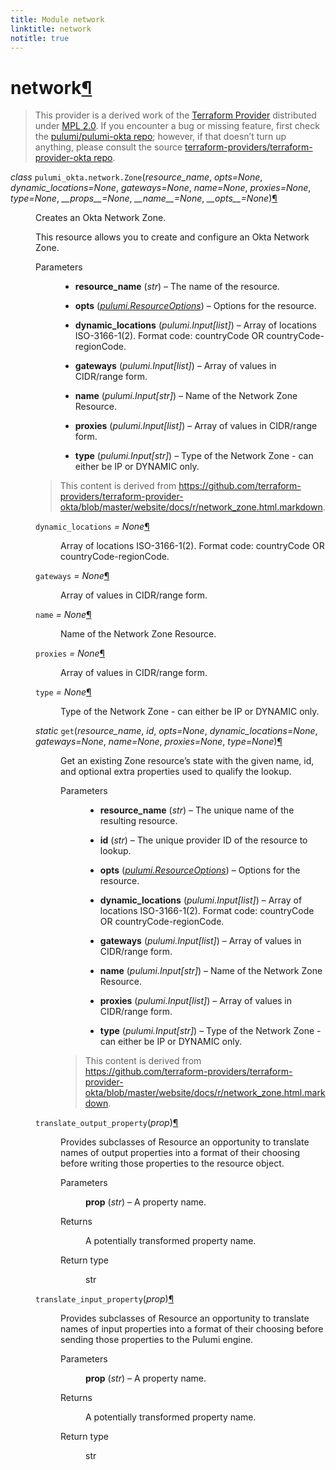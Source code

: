 ```yaml
---
title: Module network
linktitle: network
notitle: true
---
```


<div class="section" id="network">
<h1>network<a class="headerlink" href="#network" title="Permalink to this headline">¶</a></h1>
<blockquote>
<div><p>This provider is a derived work of the <a class="reference external" href="https://github.com/terraform-providers/terraform-provider-okta">Terraform Provider</a> distributed under
<a class="reference external" href="https://www.mozilla.org/en-US/MPL/2.0/">MPL 2.0</a>. If you encounter a bug or missing feature, first check the
<a class="reference external" href="https://github.com/pulumi/pulumi-okta/issues">pulumi/pulumi-okta repo</a>; however, if that doesn’t turn up
anything, please consult the source <a class="reference external" href="https://github.com/terraform-providers/terraform-provider-okta/issues">terraform-providers/terraform-provider-okta repo</a>.</p>
</div></blockquote>
<span class="target" id="module-pulumi_okta.network"></span><dl class="class">
<dt id="pulumi_okta.network.Zone">
<em class="property">class </em><code class="sig-prename descclassname">pulumi_okta.network.</code><code class="sig-name descname">Zone</code><span class="sig-paren">(</span><em class="sig-param">resource_name</em>, <em class="sig-param">opts=None</em>, <em class="sig-param">dynamic_locations=None</em>, <em class="sig-param">gateways=None</em>, <em class="sig-param">name=None</em>, <em class="sig-param">proxies=None</em>, <em class="sig-param">type=None</em>, <em class="sig-param">__props__=None</em>, <em class="sig-param">__name__=None</em>, <em class="sig-param">__opts__=None</em><span class="sig-paren">)</span><a class="headerlink" href="#pulumi_okta.network.Zone" title="Permalink to this definition">¶</a></dt>
<dd><p>Creates an Okta Network Zone.</p>
<p>This resource allows you to create and configure an Okta Network Zone.</p>
<dl class="field-list simple">
<dt class="field-odd">Parameters</dt>
<dd class="field-odd"><ul class="simple">
<li><p><strong>resource_name</strong> (<em>str</em>) – The name of the resource.</p></li>
<li><p><strong>opts</strong> (<a class="reference internal" href="../../pulumi/#pulumi.ResourceOptions" title="pulumi.ResourceOptions"><em>pulumi.ResourceOptions</em></a>) – Options for the resource.</p></li>
<li><p><strong>dynamic_locations</strong> (<em>pulumi.Input</em><em>[</em><em>list</em><em>]</em>) – Array of locations ISO-3166-1(2). Format code: countryCode OR countryCode-regionCode.</p></li>
<li><p><strong>gateways</strong> (<em>pulumi.Input</em><em>[</em><em>list</em><em>]</em>) – Array of values in CIDR/range form.</p></li>
<li><p><strong>name</strong> (<em>pulumi.Input</em><em>[</em><em>str</em><em>]</em>) – Name of the Network Zone Resource.</p></li>
<li><p><strong>proxies</strong> (<em>pulumi.Input</em><em>[</em><em>list</em><em>]</em>) – Array of values in CIDR/range form.</p></li>
<li><p><strong>type</strong> (<em>pulumi.Input</em><em>[</em><em>str</em><em>]</em>) – Type of the Network Zone - can either be IP or DYNAMIC only.</p></li>
</ul>
</dd>
</dl>
<blockquote>
<div><p>This content is derived from <a class="reference external" href="https://github.com/terraform-providers/terraform-provider-okta/blob/master/website/docs/r/network_zone.html.markdown">https://github.com/terraform-providers/terraform-provider-okta/blob/master/website/docs/r/network_zone.html.markdown</a>.</p>
</div></blockquote>
<dl class="attribute">
<dt id="pulumi_okta.network.Zone.dynamic_locations">
<code class="sig-name descname">dynamic_locations</code><em class="property"> = None</em><a class="headerlink" href="#pulumi_okta.network.Zone.dynamic_locations" title="Permalink to this definition">¶</a></dt>
<dd><p>Array of locations ISO-3166-1(2). Format code: countryCode OR countryCode-regionCode.</p>
</dd></dl>

<dl class="attribute">
<dt id="pulumi_okta.network.Zone.gateways">
<code class="sig-name descname">gateways</code><em class="property"> = None</em><a class="headerlink" href="#pulumi_okta.network.Zone.gateways" title="Permalink to this definition">¶</a></dt>
<dd><p>Array of values in CIDR/range form.</p>
</dd></dl>

<dl class="attribute">
<dt id="pulumi_okta.network.Zone.name">
<code class="sig-name descname">name</code><em class="property"> = None</em><a class="headerlink" href="#pulumi_okta.network.Zone.name" title="Permalink to this definition">¶</a></dt>
<dd><p>Name of the Network Zone Resource.</p>
</dd></dl>

<dl class="attribute">
<dt id="pulumi_okta.network.Zone.proxies">
<code class="sig-name descname">proxies</code><em class="property"> = None</em><a class="headerlink" href="#pulumi_okta.network.Zone.proxies" title="Permalink to this definition">¶</a></dt>
<dd><p>Array of values in CIDR/range form.</p>
</dd></dl>

<dl class="attribute">
<dt id="pulumi_okta.network.Zone.type">
<code class="sig-name descname">type</code><em class="property"> = None</em><a class="headerlink" href="#pulumi_okta.network.Zone.type" title="Permalink to this definition">¶</a></dt>
<dd><p>Type of the Network Zone - can either be IP or DYNAMIC only.</p>
</dd></dl>

<dl class="method">
<dt id="pulumi_okta.network.Zone.get">
<em class="property">static </em><code class="sig-name descname">get</code><span class="sig-paren">(</span><em class="sig-param">resource_name</em>, <em class="sig-param">id</em>, <em class="sig-param">opts=None</em>, <em class="sig-param">dynamic_locations=None</em>, <em class="sig-param">gateways=None</em>, <em class="sig-param">name=None</em>, <em class="sig-param">proxies=None</em>, <em class="sig-param">type=None</em><span class="sig-paren">)</span><a class="headerlink" href="#pulumi_okta.network.Zone.get" title="Permalink to this definition">¶</a></dt>
<dd><p>Get an existing Zone resource’s state with the given name, id, and optional extra
properties used to qualify the lookup.</p>
<dl class="field-list simple">
<dt class="field-odd">Parameters</dt>
<dd class="field-odd"><ul class="simple">
<li><p><strong>resource_name</strong> (<em>str</em>) – The unique name of the resulting resource.</p></li>
<li><p><strong>id</strong> (<em>str</em>) – The unique provider ID of the resource to lookup.</p></li>
<li><p><strong>opts</strong> (<a class="reference internal" href="../../pulumi/#pulumi.ResourceOptions" title="pulumi.ResourceOptions"><em>pulumi.ResourceOptions</em></a>) – Options for the resource.</p></li>
<li><p><strong>dynamic_locations</strong> (<em>pulumi.Input</em><em>[</em><em>list</em><em>]</em>) – Array of locations ISO-3166-1(2). Format code: countryCode OR countryCode-regionCode.</p></li>
<li><p><strong>gateways</strong> (<em>pulumi.Input</em><em>[</em><em>list</em><em>]</em>) – Array of values in CIDR/range form.</p></li>
<li><p><strong>name</strong> (<em>pulumi.Input</em><em>[</em><em>str</em><em>]</em>) – Name of the Network Zone Resource.</p></li>
<li><p><strong>proxies</strong> (<em>pulumi.Input</em><em>[</em><em>list</em><em>]</em>) – Array of values in CIDR/range form.</p></li>
<li><p><strong>type</strong> (<em>pulumi.Input</em><em>[</em><em>str</em><em>]</em>) – Type of the Network Zone - can either be IP or DYNAMIC only.</p></li>
</ul>
</dd>
</dl>
<blockquote>
<div><p>This content is derived from <a class="reference external" href="https://github.com/terraform-providers/terraform-provider-okta/blob/master/website/docs/r/network_zone.html.markdown">https://github.com/terraform-providers/terraform-provider-okta/blob/master/website/docs/r/network_zone.html.markdown</a>.</p>
</div></blockquote>
</dd></dl>

<dl class="method">
<dt id="pulumi_okta.network.Zone.translate_output_property">
<code class="sig-name descname">translate_output_property</code><span class="sig-paren">(</span><em class="sig-param">prop</em><span class="sig-paren">)</span><a class="headerlink" href="#pulumi_okta.network.Zone.translate_output_property" title="Permalink to this definition">¶</a></dt>
<dd><p>Provides subclasses of Resource an opportunity to translate names of output properties
into a format of their choosing before writing those properties to the resource object.</p>
<dl class="field-list simple">
<dt class="field-odd">Parameters</dt>
<dd class="field-odd"><p><strong>prop</strong> (<em>str</em>) – A property name.</p>
</dd>
<dt class="field-even">Returns</dt>
<dd class="field-even"><p>A potentially transformed property name.</p>
</dd>
<dt class="field-odd">Return type</dt>
<dd class="field-odd"><p>str</p>
</dd>
</dl>
</dd></dl>

<dl class="method">
<dt id="pulumi_okta.network.Zone.translate_input_property">
<code class="sig-name descname">translate_input_property</code><span class="sig-paren">(</span><em class="sig-param">prop</em><span class="sig-paren">)</span><a class="headerlink" href="#pulumi_okta.network.Zone.translate_input_property" title="Permalink to this definition">¶</a></dt>
<dd><p>Provides subclasses of Resource an opportunity to translate names of input properties into
a format of their choosing before sending those properties to the Pulumi engine.</p>
<dl class="field-list simple">
<dt class="field-odd">Parameters</dt>
<dd class="field-odd"><p><strong>prop</strong> (<em>str</em>) – A property name.</p>
</dd>
<dt class="field-even">Returns</dt>
<dd class="field-even"><p>A potentially transformed property name.</p>
</dd>
<dt class="field-odd">Return type</dt>
<dd class="field-odd"><p>str</p>
</dd>
</dl>
</dd></dl>

</dd></dl>

</div>
